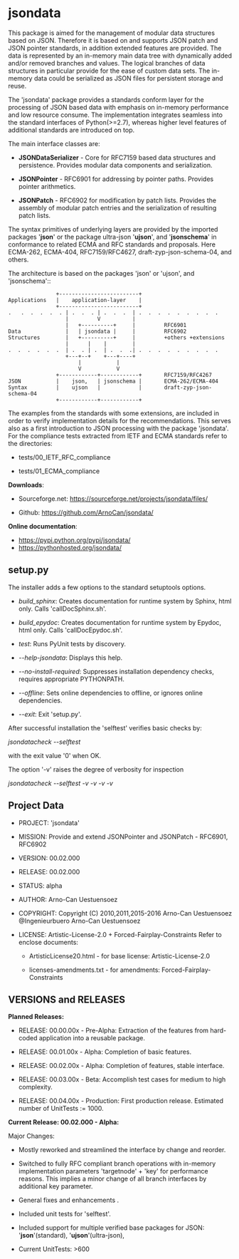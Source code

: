 jsondata
========

This package is aimed for the management of modular data structures based on JSON.
Therefore it is based on and supports JSON patch and JSON pointer standards, in 
addition extended features are provided.
The data is represented by an in-memory main data tree with
dynamically added and/or removed branches and values. The logical branches of data 
structures in particular provide for the ease of custom data sets.
The in-memory data could be serialized as JSON files for persistent storage and reuse. 

The 'jsondata' package provides a standards conform layer for the processing of JSON
based data with emphasis on in-memory performance and low resource consume.
The implementation integrates seamless into the standard interfaces of Python(>=2.7),
whereas higher level features of additional standards are introduced on top.

The main interface classes are:

* **JSONDataSerializer** - Core for RFC7159 based data structures and persistence. Provides modular data components and serialization.

* **JSONPointer** - RFC6901 for addressing by pointer paths. Provides pointer arithmetics.

* **JSONPatch** - RFC6902 for modification by patch lists. Provides the assembly of modular patch entries and the serialization of resulting patch lists.

The syntax primitives of underlying layers are provided 
by the imported packages '**json**' or the package ultra-json '**ujson**', and '**jsonschema**' in conformance to related ECMA and RFC 
standards and proposals. Here ECMA-262, ECMA-404, RFC7159/RFC4627, 
draft-zyp-json-schema-04, and others.

The architecture is based on the packages 'json' or 'ujson', and
'jsonschema'::

                   +-------------------------+
    Applications   |    application-layer    |
                   +-------------------------+  
    .   .  .  .  .  . | .  .  . | .  .  .  | .  .  .  .  .  .  .  .  .
                      |         V          |     
                      |   +----------+     |         RFC6901
    Data              |   | jsondata |     |         RFC6902
    Structures        |   +----------+     |         +others +extensions
                      |      |    |        |
    .  .  .  .  .  .  | .  . | .  | .  .  .| .  .  .  .  .  .  .  .  .
                      +---+--+    +---+----+           
                          |           |                           
                          V           V                            
                   +------------+------------+       RFC7159/RFC4267
    JSON           |    json,   | jsonschema |       ECMA-262/ECMA-404    
    Syntax         |    ujson   |            |       draft-zyp-json-schema-04   
                   +------------+------------+

The examples from the standards with some extensions, are included in order to 
verify implementation details for the recommendations.
This serves also as a first introduction to JSON processing with the
package 'jsondata'.
For the compliance tests extracted from IETF and ECMA standards refer to the directories:

* tests/00\_IETF\_RFC_compliance
 
* tests/01\_ECMA_compliance

**Downloads**:

* Sourceforge.net: https://sourceforge.net/projects/jsondata/files/

* Github: https://github.com/ArnoCan/jsondata/

**Online documentation**:

* https://pypi.python.org/pypi/jsondata/
* https://pythonhosted.org/jsondata/

setup.py
--------

The installer adds a few options to the standard setuptools options.

* *build_sphinx*: Creates documentation for runtime system by Sphinx, html only. Calls 'callDocSphinx.sh'.

* *build_epydoc*: Creates documentation for runtime system by Epydoc, html only. Calls 'callDocEpydoc.sh'.

* *test*: Runs PyUnit tests by discovery.

* *--help-jsondata*: Displays this help.

* *--no-install-required*: Suppresses installation dependency checks, requires appropriate PYTHONPATH.

* *--offline*: Sets online dependencies to offline, or ignores online dependencies.

* *--exit*: Exit 'setup.py'.

After successful installation the 'selftest' verifies basic checks by:

  *jsondatacheck --selftest*

with the exit value '0' when OK.

The option '-v' raises the degree of verbosity for inspection

  *jsondatacheck --selftest -v -v -v -v*
 

Project Data
------------

* PROJECT: 'jsondata'

* MISSION: Provide and extend JSONPointer and JSONPatch - RFC6901, RFC6902

* VERSION: 00.02.000

* RELEASE: 00.02.000

* STATUS: alpha

* AUTHOR: Arno-Can Uestuensoez

* COPYRIGHT: Copyright (C) 2010,2011,2015-2016 Arno-Can Uestuensoez @Ingenieurbuero Arno-Can Uestuensoez

* LICENSE: Artistic-License-2.0 + Forced-Fairplay-Constraints
  Refer to enclose documents:
  
  *  ArtisticLicense20.html - for base license: Artistic-License-2.0 

  *  licenses-amendments.txt - for amendments: Forced-Fairplay-Constraints

VERSIONS and RELEASES
---------------------

**Planned Releases:**

* RELEASE: 00.00.00x - Pre-Alpha: Extraction of the features from hard-coded application into a reusable package.

* RELEASE: 00.01.00x - Alpha: Completion of basic features. 

* RELEASE: 00.02.00x - Alpha: Completion of features, stable interface. 

* RELEASE: 00.03.00x - Beta: Accomplish test cases for medium to high complexity.

* RELEASE: 00.04.00x - Production: First production release. Estimated number of UnitTests := 1000.

**Current Release: 00.02.000 - Alpha:**

Major Changes:

* Mostly reworked and streamlined the interface by change and reorder.
  
* Switched to fully RFC compliant branch operations with in-memory
  implementation parameters 'targetnode' + 'key' for performance 
  reasons. This implies a minor change of all branch interfaces 
  by additional key parameter. 

* General fixes and enhancements .

* Included unit tests for 'selftest'.

* Included support for multiple verified base packages for JSON: '**json**'(standard), '**ujson**'(ultra-json),

* Current UnitTests: >600